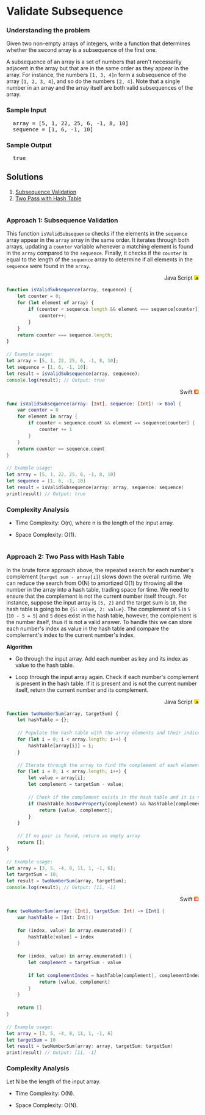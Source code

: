 # Validate Subsequence

### Understanding the problem
<p>
  Given two non-empty arrays of integers, write a function that determines
  whether the second array is a subsequence of the first one.
</p>
<p>
  A subsequence of an array is a set of numbers that aren't necessarily adjacent
  in the array but that are in the same order as they appear in the array. For
  instance, the numbers <code>[1, 3, 4]n</code> form a subsequence of the array
  <code>[1, 2, 3, 4]</code>, and so do the numbers <code>[2, 4]</code>. Note
  that a single number in an array and the array itself are both valid
  subsequences of the array.
</p>
<h3>Sample Input</h3>
<pre>
  array = [5, 1, 22, 25, 6, -1, 8, 10]
  sequence = [1, 6, -1, 10]
</pre>
<h3>Sample Output</h3>
<pre>
  true
</pre>

## Solutions
1. <a href="#approach-1-Subsequence-Validation">Subsequence Validation</a>
2. <a href="#approach-2-two-pass-with-hash-table">Two Pass with Hash Table</a>

# 

### Approach 1: Subsequence Validation

This function `isValidSubsequence` checks if the elements in the `sequence` array appear in the `array` array in the same order. It iterates through both arrays, updating a `counter` variable whenever a matching element is found in the `array` compared to the `sequence`. Finally, it checks if the `counter` is equal to the length of the `sequence` array to determine if all elements in the `sequence` were found in the `array`.

<div align="right">Java Script <a href="#"><img src="../../icons/javascript.svg" width="12px"></a> </div>

```js
function isValidSubsequence(array, sequence) {
    let counter = 0;
    for (let element of array) {
        if (counter < sequence.length && element === sequence[counter]) {
            counter++;
        }
    }
    return counter === sequence.length;
}

// Example usage:
let array = [5, 1, 22, 25, 6, -1, 8, 10];
let sequence = [1, 6, -1, 10];
let result = isValidSubsequence(array, sequence);
console.log(result); // Output: true
```

<div align="right">Swift <a href="#"><img src="../../icons/swift.svg" width="12px"></a> </div>

```swift
func isValidSubsequence(array: [Int], sequence: [Int]) -> Bool {
    var counter = 0
    for element in array {
        if counter < sequence.count && element == sequence[counter] {
            counter += 1
        }
    }
    return counter == sequence.count
}

// Example usage:
let array = [5, 1, 22, 25, 6, -1, 8, 10]
let sequence = [1, 6, -1, 10]
let result = isValidSubsequence(array: array, sequence: sequence)
print(result) // Output: true
```

### Complexity Analysis

- Time Complexity: O(n), where n is the length of the input array.

- Space Complexity: O(1).

#

### Approach 2: Two Pass with Hash Table

In the brute force approach above, the repeated search for each number's complement (`target sum - array[i]`) slows down the overall runtime. We can reduce the search from O(N) to amortized O(1) by throwing all the number in the array into a hash table, trading space for time. We need to ensure that the complement is not the current number itself though. For instance, suppose the input array is `[5, 2]` and the target sum is `10`, the hash table is going to be `{5: value, 2: value}`. The complement of `5` is `5` (`10 - 5 = 5`) and `5` does exist in the hash table, however, the complement is the number itself, thus it is not a valid answer. To handle this we can store each number's index as value in the hash table and compare the complement's index to the current number's index.

**Algorithm**

- Go through the input array. Add each number as key and its index as value to the hash table.

- Loop through the input array again. Check if each number's complement is present in the hash table. If it is present and is not the current number itself, return the current number and its complement.

<div align="right">Java Script <a href="#"><img src="../../icons/javascript.svg" width="12px"></a> </div>

```js
function twoNumberSum(array, targetSum) {
    let hashTable = {};

    // Populate the hash table with the array elements and their indices
    for (let i = 0; i < array.length; i++) {
        hashTable[array[i]] = i;
    }

    // Iterate through the array to find the complement of each element
    for (let i = 0; i < array.length; i++) {
        let value = array[i];
        let complement = targetSum - value;

        // Check if the complement exists in the hash table and it is not the current element
        if (hashTable.hasOwnProperty(complement) && hashTable[complement] !== i) {
            return [value, complement];
        }
    }

    // If no pair is found, return an empty array
    return [];
}

// Example usage:
let array = [3, 5, -4, 8, 11, 1, -1, 6];
let targetSum = 10;
let result = twoNumberSum(array, targetSum);
console.log(result); // Output: [11, -1]
```

<div align="right">Swift <a href="#"><img src="../../icons/swift.svg" width="12px"></a> </div>

```swift
func twoNumberSum(array: [Int], targetSum: Int) -> [Int] {
    var hashTable = [Int: Int]()

    for (index, value) in array.enumerated() {
        hashTable[value] = index
    }

    for (index, value) in array.enumerated() {
        let complement = targetSum - value

        if let complementIndex = hashTable[complement], complementIndex != index {
            return [value, complement]
        }
    }

    return []
}

// Example usage:
let array = [3, 5, -4, 8, 11, 1, -1, 6]
let targetSum = 10
let result = twoNumberSum(array: array, targetSum: targetSum)
print(result) // Output: [11, -1]
```

### Complexity Analysis

Let N be the length of the input array.

- Time Complexity: O(N).

- Space Complexity: O(N).



[js-icon]:../../icons/javascript.svg
[swift-icon]:../../icons/swift.svg
